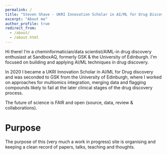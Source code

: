 ```yaml
---
permalink: /
title: "Steven Shave - UKRI Innovation Scholar in AI/ML for Drug Discovery"
excerpt: "About me"
author_profile: true
redirect_from: 
  - /about/
  - /about.html
---
```


Hi there! I'm a cheminformatician/data scientist/AIML-in drug discovery enthusiast at SandboxAQ, formerly GSK & the University of Edinburgh. I'm focused on building and applying AI/ML techniques in drug discovery.

In 2020 I became a UKRI Innovation Scholar in AI/ML for Drug discovery and was seconded to GSK from the University of Edinburgh, where I worked on approaches for multiomics integration, merging data and flagging compounds likely to fail at the later clinical stages of the drug discovery process.

The future of science is FAIR and open (source, data, review & collaborations).

Purpose
======
The purpose of this (very much a work in progress) site is organising and keeping a clean record of papers, talks, teaching and thoughts.
